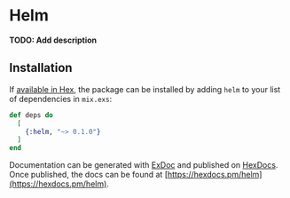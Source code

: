 # Helm

**TODO: Add description**

## Installation

If [available in Hex](https://hex.pm/docs/publish), the package can be installed
by adding `helm` to your list of dependencies in `mix.exs`:

```elixir
def deps do
  [
    {:helm, "~> 0.1.0"}
  ]
end
```

Documentation can be generated with [ExDoc](https://github.com/elixir-lang/ex_doc)
and published on [HexDocs](https://hexdocs.pm). Once published, the docs can
be found at [https://hexdocs.pm/helm](https://hexdocs.pm/helm).

